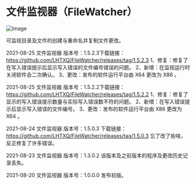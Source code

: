 # 文件监视器（FileWatcher）

![image](https://user-images.githubusercontent.com/38943319/130743850-90ed6451-6438-42ca-b88f-4159036e55b7.png)


可监视目录及文件的创建与重命名并复制文件更改。

2021-08-25 文件监视器 版本号：1.5.2.3下载链接：https://github.com/LHTXQ/FileWatcher/releases/tag/1.5.2.3
	1、修复：修复了在写入错误提示后显示写入错误的文件编号错误的问题。
	2、新增：在监视运行时关闭软件会二次确认。
	3、更改：发布的软件运行平台由 X64 更改为 X86 。

2021-08-25 文件监视器 版本号：1.5.2.2下载链接：https://github.com/LHTXQ/FileWatcher/releases/tag/1.5.2.2
	1、修复：修复了显示的写入错误提示数量与实际写入错误数不符的问题。
	2、新增：在写入错误提示后显示写入错误的文件编号。
	3、更改：发布的软件运行平台由 X86 更改为 X64 。

2021-08-24 文件监视器 版本号：1.5.0.3 下载链接：https://github.com/LHTXQ/FileWatcher/releases/tag/1.5.0.3
	忘了改了些啥，反正修复了许多错误。

2021-08-23 文件监视器 版本号：1.3.0.2
	该版本及之前版本的程序及更改历史记录丢失。

2021-08-20 文件监视器 版本号：1.0.0.0
	发布初版。
